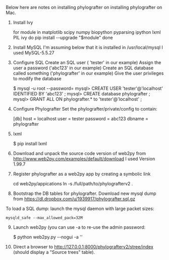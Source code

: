 Below here are notes on installing phylografter on installing phylografter on Mac.

1. Install Ivy

    for module in matplotlib scipy numpy biopython pyparsing ipython lxml PIL ivy
    do
        pip install --upgrade "$module" 
    done

2. Install MySQL
I'm assuming below that it is installed in /usr/local/mysql 
I used MySQL-5.5.27

3. Configure SQL
Create an SQL user ( 'tester' in our example)
Assign the user a password ('abc123' in our example)
Create an SQL database called something ('phylografter' in our example)
Give the user privileges to modify the database

    $ mysql -u root --password=<sqluserspassword>
    mysql> CREATE USER 'tester'@'localhost' IDENTIFIED BY 'abc123' ;
    mysql> CREATE database phylografter ;
    mysql> GRANT ALL ON phylografter.* to 'tester'@'localhost' ;

4. Configure Phylografter
Set the phylografter/private/config to contain:

    [db]
    host = localhost
    user = tester
    password = abc123
    dbname = phylografter

5. lxml

    $ pip install lxml

6. Download and unpack the source code version of web2py from 
http://www.web2py.com/examples/default/download I used Version 1.99.7

7. Register phylografter as a web2py app by creating a symbolic link

    cd web2py/appications
    ln -s /full/path/to/phylografterv2 .

8. Bootstrap the DB tables for phylografter. Download new mysql dump from
 https://dl.dropbox.com/u/1939917/phylografter.sql.gz

To load a SQL dump: launch the mysql daemon with large packet sizes:

    mysqld_safe --max_allowed_pack=32M


9. Launch web2py (you can use -a <recycle> to re-use the admin password:

    $ python web2py.py --nogui -a '<recycle>'

10. Direct a browser to http://127.0.0.1:8000/phylografterv2/stree/index
(should display a "Source trees" table).

    



